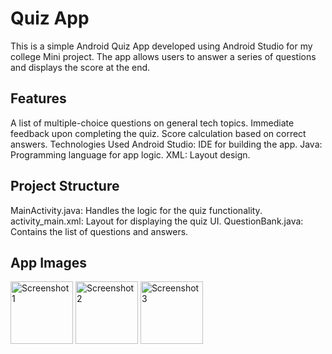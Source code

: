 # Quiz App 

This is a simple Android Quiz App developed using Android Studio for my college Mini project. The app allows users to answer a series of questions and displays the score at the end.

## Features 

A list of multiple-choice questions on general tech topics.
Immediate feedback upon completing the quiz.
Score calculation based on correct answers.
Technologies Used
Android Studio: IDE for building the app.
Java: Programming language for app logic.
XML: Layout design.

## Project Structure

MainActivity.java: Handles the logic for the quiz functionality.
activity_main.xml: Layout for displaying the quiz UI.
QuestionBank.java: Contains the list of questions and answers.

## App Images
<img src="https://github.com/user-attachments/assets/3f4132f0-65a8-4933-b1ea-73be0e21bf81" alt="Screenshot1" width="100"/>
<img src="https://github.com/user-attachments/assets/74c66a74-019c-4bb8-a116-eab46cd92a3c" alt="Screenshot2" width="100"/>
<img src="https://github.com/user-attachments/assets/e222f035-b90c-4433-9b32-f34692b12a0e" alt="Screenshot3" width="100"/>
